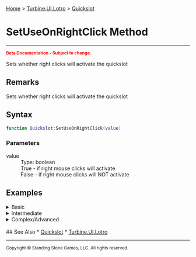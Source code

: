<a href="index">Home</a> > <a href="turbine.ui.lotro">Turbine.UI.Lotro</a> > <a href="turbine.ui.lotro.quickslot">Quickslot</a>

<h1>SetUseOnRightClick Method</h1>
<hr/>
<sub style="color:red; font-weight:bold">Beta Documentation - Subject to change.</sub>

Sets whether right clicks will activate the quickslot

## Remarks
Sets whether right clicks will activate the quickslot

## Syntax 
```lua
function Quickslot:SetUseOnRightClick(value)
```
### Parameters
<dl>
<dt>value</dt>
<dd>Type: boolean<dd>
<dd>True - if right mouse clicks will activate</dd>
<dd>False - if right mouse clicks will NOT activate</dd>
</dl>

## Examples
<details><summary>Basic</summary>

** Coming Soon **
```lua
```
</details>

<details><summary>Intermediate</summary>

** Coming Soon **
```lua
```
</details>

<details><summary>Complex/Advanced</summary>

** Coming Soon **
```lua
```
</details>

<br/>
## See Also
* <a href="turbine.ui.lotro.quickslot">Quickslot</a>
* <a href="turbine.ui.lotro">Turbine.UI.Lotro</a>

<hr/>
<sub>Copyright &copy; Standing Stone Games, LLC.  All rights reserved.</sub>